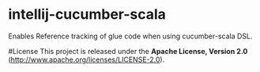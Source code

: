 intellij-cucumber-scala
=======================

Enables Reference tracking of glue code when using cucumber-scala DSL.


#License
This project is released under the __Apache License, Version 2.0__ (http://www.apache.org/licenses/LICENSE-2.0).
